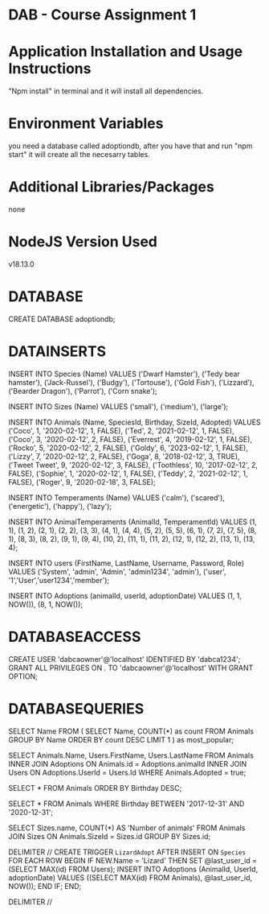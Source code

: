 # DAB - Course Assignment 1
# Application Installation and Usage Instructions
"Npm install" in terminal and it will install all dependencies.

# Environment Variables
you need a database called adoptiondb, after you have that and run "npm start" it will create all the necesarry tables.

# Additional Libraries/Packages
none

# NodeJS Version Used
v18.13.0

# DATABASE
CREATE DATABASE adoptiondb;

# DATAINSERTS
INSERT INTO Species (Name)
VALUES
('Dwarf Hamster'),
('Tedy bear hamster'),
('Jack-Russel'),
('Budgy'),
('Tortouse'),
('Gold Fish'),
('Lizzard'),
('Bearder Dragon'),
('Parrot'),
('Corn snake');

INSERT INTO Sizes (Name)
VALUES
('small'),
('medium'),
('large');

INSERT INTO Animals (Name, SpeciesId, Birthday, SizeId, Adopted)
VALUES
('Coco', 1, '2020-02-12', 1, FALSE),
('Ted', 2, '2021-02-12', 1, FALSE),
('Coco', 3, '2020-02-12', 2, FALSE),
('Everrest', 4, '2019-02-12', 1, FALSE),
('Rocko', 5, '2020-02-12', 2, FALSE),
('Goldy', 6, '2023-02-12', 1, FALSE),
('Lizzy', 7, '2020-02-12', 2, FALSE),
('Goga', 8, '2018-02-12', 3, TRUE),
('Tweet Tweet', 9, '2020-02-12', 3, FALSE),
('Toothless', 10, '2017-02-12', 2, FALSE),
('Sophie', 1, '2020-02-12', 1, FALSE),
('Teddy', 2, '2021-02-12', 1, FALSE),
('Roger', 9, '2020-02-18', 3, FALSE);

INSERT INTO Temperaments (Name)
VALUES
('calm'), ('scared'), ('energetic'), ('happy'), ('lazy');

INSERT INTO AnimalTemperaments (AnimalId, TemperamentId)
VALUES
(1, 1), (1, 2), (2, 1), (2, 2),
(3, 3), (4, 1), (4, 4), (5, 2),
(5, 5), (6, 1), (7, 2), (7, 5),
(8, 1), (8, 3), (8, 2), (9, 1),
(9, 4), (10, 2), (11, 1), (11, 2),
(12, 1), (12, 2), (13, 1), (13, 4);

INSERT INTO users (FirstName, LastName, Username, Password, Role)
 VALUES ('System', 'admin', 'Admin', 'admin1234', 'admin'),
 ('user', '1','User','user1234','member');

 INSERT INTO Adoptions (animalId, userId, adoptionDate)
VALUES 
(1, 1, NOW()),
(8, 1, NOW());


# DATABASEACCESS
CREATE USER 'dabcaowner'@'localhost' IDENTIFIED BY 'dabca1234';
GRANT ALL PRIVILEGES ON *.* TO 'dabcaowner'@'localhost' WITH GRANT OPTION;

# DATABASEQUERIES
SELECT Name FROM (
  SELECT Name, COUNT(*) as count
  FROM Animals
  GROUP BY Name
  ORDER BY count DESC
  LIMIT 1
) as most_popular;

SELECT Animals.Name, Users.FirstName, Users.LastName
FROM Animals
INNER JOIN Adoptions ON Animals.id = Adoptions.animalId
INNER JOIN Users ON Adoptions.UserId = Users.Id
WHERE Animals.Adopted = true;

SELECT * FROM Animals
ORDER BY Birthday DESC;

SELECT * FROM Animals WHERE Birthday BETWEEN '2017-12-31' AND '2020-12-31';

SELECT Sizes.name, COUNT(*) AS 'Number of animals'
FROM Animals
JOIN Sizes ON Animals.SizeId = Sizes.id
GROUP BY Sizes.id;

DELIMITER //
CREATE TRIGGER `LizardAdopt` 
AFTER INSERT ON `Species` 
FOR EACH ROW 
BEGIN 
  IF NEW.Name = 'Lizard' THEN 
    SET @last_user_id = (SELECT MAX(id) FROM Users); 
    INSERT INTO Adoptions (AnimalId, UserId, adoptionDate) 
    VALUES ((SELECT MAX(id) FROM Animals), @last_user_id, NOW()); 
  END IF; 
END;


DELIMITER //